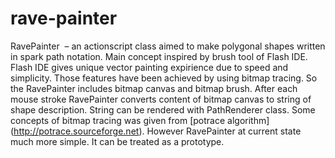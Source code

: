 rave-painter
============

RavePainter  – an actionscript class aimed to make polygonal shapes written in spark path notation. 
Main concept inspired by brush tool of Flash IDE. Flash IDE gives unique vector painting expirience due to speed and simplicity. Those features have been achieved by using bitmap tracing. So the RavePainter includes bitmap canvas and bitmap brush. After each mouse stroke RavePainter converts content of bitmap canvas to string of shape description. String can be rendered with PathRenderer class.
Some concepts of bitmap tracing was given from [potrace algorithm] (http://potrace.sourceforge.net). 
However RavePainter at current state much more simple. It can be treated as a prototype.
